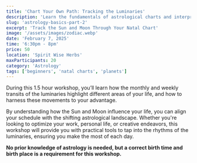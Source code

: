 ```yaml
---
title: 'Chart Your Own Path: Tracking the Luminaries'
description: 'Learn the fundamentals of astrological charts and interpretations'
slug: 'astrology-basics-part-2'
excerpt: 'Track the Sun and Moon Through Your Natal Chart'
image: '/assets/images/zodiac.webp'
date: 'February 7, 2025'
time: '6:30pm - 8pm'
price: 50
location: 'Spirit Wise Herbs'
maxParticipants: 20
category: 'Astrology'
tags: ['beginners', 'natal charts', 'planets']
---
```

During this 1.5 hour workshop, you’ll learn how the monthly and weekly transits of the luminaries highlight different areas of your life, and how to harness these movements to your advantage. 

By understanding how the Sun and Moon influence your life, you can align your schedule with the shifting astrological landscape. Whether you're looking to optimize your work, personal life, or creative endeavors, this workshop will provide you with practical tools to tap into the rhythms of the luminaries, ensuring you make the most of each day.


**No prior knowledge of astrology is needed, but a correct birth time and birth place is a requirement for this workshop.**

